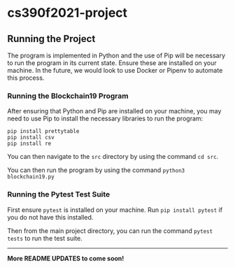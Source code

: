 # cs390f2021-project

## Running the Project

The program is implemented in Python and the use of Pip will be necessary to run the program in its current state. Ensure these are installed on your machine. In the future, we would look to use Docker or Pipenv to automate this process.

### Running the Blockchain19 Program

After ensuring that Python and Pip are installed on your machine, you may need to use Pip to install the necessary libraries to run the program:
```
pip install prettytable
pip install csv
pip install re
```

You can then navigate to the `src` directory by using the command `cd src`.

You can then run the program by using the command `python3 blockchain19.py`

### Running the Pytest Test Suite

First ensure `pytest` is installed on your machine. Run `pip install pytest` if  you do not have this installed.

Then from the main project directory, you can run the command `pytest tests` to run the test suite.

---

**More README UPDATES to come soon!**
